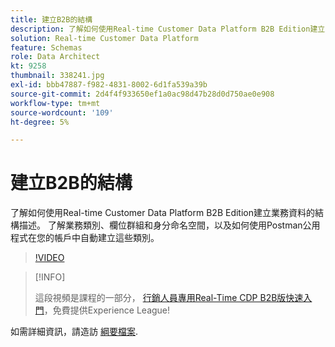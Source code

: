```yaml
---
title: 建立B2B的結構
description: 了解如何使用Real-time Customer Data Platform B2B Edition建立業務資料的結構描述。
solution: Real-time Customer Data Platform
feature: Schemas
role: Data Architect
kt: 9258
thumbnail: 338241.jpg
exl-id: bbb47887-f982-4831-8002-6d1fa539a39b
source-git-commit: 2d4f4f933650ef1a0ac98d47b28d0d750ae0e908
workflow-type: tm+mt
source-wordcount: '109'
ht-degree: 5%

---
```


# 建立B2B的結構

了解如何使用Real-time Customer Data Platform B2B Edition建立業務資料的結構描述。 了解業務類別、欄位群組和身分命名空間，以及如何使用Postman公用程式在您的帳戶中自動建立這些類別。

>[!VIDEO](https://video.tv.adobe.com/v/338241?quality=12&learn=on)

>[!INFO]
>
> 這段視頻是課程的一部分， [行銷人員專用Real-Time CDP B2B版快速入門](https://experienceleague.adobe.com/?recommended=ExperiencePlatform-U-1-2021.rtcdp.b2b)，免費提供Experience League!

如需詳細資訊，請造訪 [綱要檔案](https://experienceleague.adobe.com/docs/experience-platform/xdm/home.html?lang=zh-Hant).
